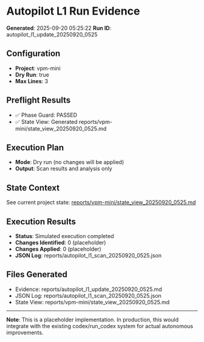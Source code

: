 # Autopilot L1 Run Evidence

**Generated**: 2025-09-20 05:25:22
**Run ID**: autopilot_l1_update_20250920_0525

## Configuration
- **Project**: vpm-mini
- **Dry Run**: true
- **Max Lines**: 3

## Preflight Results
- ✅ Phase Guard: PASSED
- ✅ State View: Generated reports/vpm-mini/state_view_20250920_0525.md

## Execution Plan
- **Mode**: Dry run (no changes will be applied)
- **Output**: Scan results and analysis only

## State Context
See current project state: [reports/vpm-mini/state_view_20250920_0525.md](reports/vpm-mini/state_view_20250920_0525.md)

## Execution Results
- **Status**: Simulated execution completed
- **Changes Identified**: 0 (placeholder)
- **Changes Applied**: 0 (placeholder)
- **JSON Log**: reports/autopilot_l1_scan_20250920_0525.json

## Files Generated
- Evidence: reports/autopilot_l1_update_20250920_0525.md
- JSON Log: reports/autopilot_l1_scan_20250920_0525.json
- State View: reports/vpm-mini/state_view_20250920_0525.md

---
**Note**: This is a placeholder implementation. In production, this would integrate
with the existing codex/run_codex system for actual autonomous improvements.
